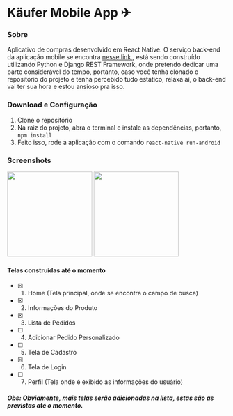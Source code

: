 # Käufer Mobile App ✈

### Sobre

Aplicativo de compras desenvolvido em React Native. O serviço back-end da aplicação mobile se encontra <a href="https://github.com/lucasviinic/kauferservices/"> nesse link </a> , está sendo construído utilizando Python e Django REST Framework, onde pretendo dedicar uma parte considerável do tempo, portanto, caso você tenha clonado o repositório do projeto e tenha percebido tudo estático, relaxa aí, o back-end vai ter sua hora e estou ansioso pra isso.

### Download e Configuração

1. Clone o repositório
2. Na raiz do projeto, abra o terminal e instale as dependências, portanto, `npm install`
3. Feito isso, rode a aplicação com o comando `react-native run-android`

### Screenshots

<p float="left">
  <img src="https://i.imgur.com/siscyTO.jpg" width="195" />
  <img src="https://i.imgur.com/yNqqE1P.jpg" width="195" />
</p>

#### Telas construidas até o momento

- [x] 1. Home (Tela principal, onde se encontra o campo de busca)
- [x] 2. Informações do Produto
- [x] 3. Lista de Pedidos
- [ ] 4. Adicionar Pedido Personalizado
- [ ] 5. Tela de Cadastro
- [x] 6. Tela de Login
- [ ] 7. Perfil (Tela onde é exibido as informações do usuário)

##### Obs: Obviamente, mais telas serão adicionadas na lista, estas são as previstas até o momento.


